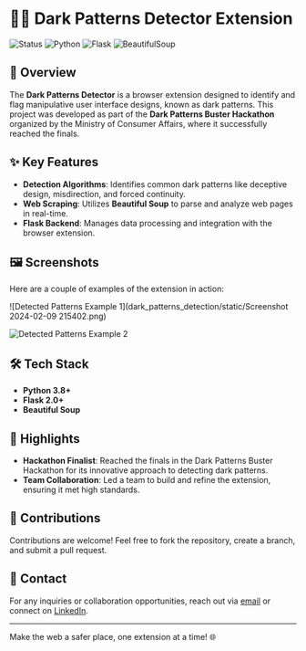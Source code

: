 # 🕵️‍♂️ Dark Patterns Detector Extension

![Status](https://img.shields.io/badge/Status-Completed-brightgreen?style=for-the-badge)
![Python](https://img.shields.io/badge/Python-3.8+-blue?style=for-the-badge&logo=python)
![Flask](https://img.shields.io/badge/Flask-2.0+-black?style=for-the-badge&logo=flask)
![BeautifulSoup](https://img.shields.io/badge/BeautifulSoup-WebScraping-blue?style=for-the-badge&logo=python)

## 🚀 Overview

The **Dark Patterns Detector** is a browser extension designed to identify and flag manipulative user interface designs, known as dark patterns. This project was developed as part of the **Dark Patterns Buster Hackathon** organized by the Ministry of Consumer Affairs, where it successfully reached the finals.

## ✨ Key Features

- **Detection Algorithms**: Identifies common dark patterns like deceptive design, misdirection, and forced continuity.
- **Web Scraping**: Utilizes **Beautiful Soup** to parse and analyze web pages in real-time.
- **Flask Backend**: Manages data processing and integration with the browser extension.

## 🖼️ Screenshots

Here are a couple of examples of the extension in action:

![Detected Patterns Example 1](dark_patterns_detection/static/Screenshot 2024-02-09 215402.png)

![Detected Patterns Example 2](Screenshot2024-02-09_215429.png)

## 🛠️ Tech Stack

- **Python 3.8+**
- **Flask 2.0+**
- **Beautiful Soup**

## 🌟 Highlights

- **Hackathon Finalist**: Reached the finals in the Dark Patterns Buster Hackathon for its innovative approach to detecting dark patterns.
- **Team Collaboration**: Led a team to build and refine the extension, ensuring it met high standards.

## 🤝 Contributions

Contributions are welcome! Feel free to fork the repository, create a branch, and submit a pull request.

## 📧 Contact

For any inquiries or collaboration opportunities, reach out via [email](mailto:udayteja2003@gmail.com) or connect on [LinkedIn](https://www.linkedin.com/in/uday-teja-koruttoru-462241263/).

---

Make the web a safer place, one extension at a time! 🌐
